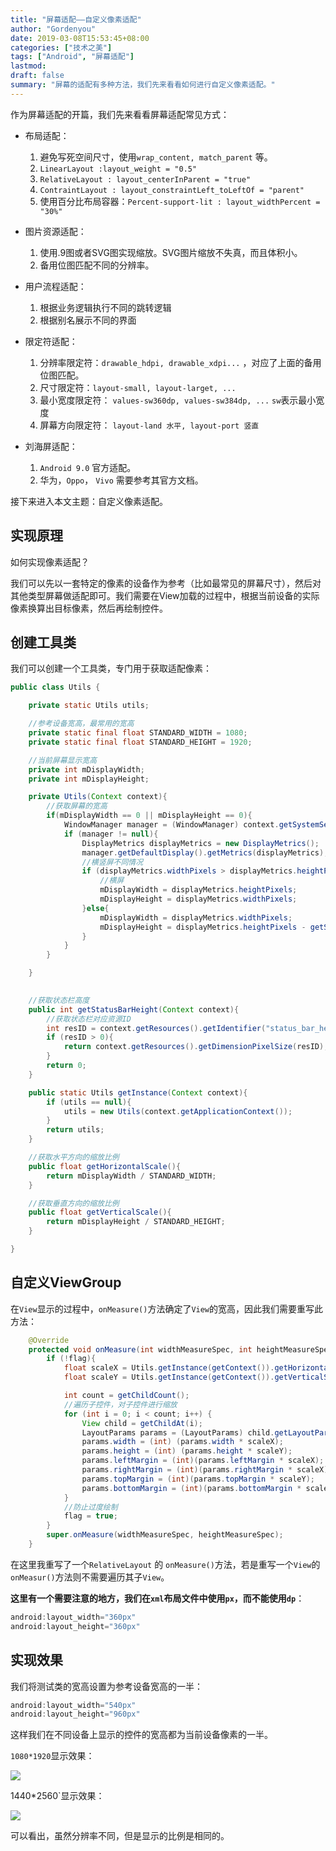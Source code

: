 ```yaml
---
title: "屏幕适配——自定义像素适配"
author: "Gordenyou"
date: 2019-03-08T15:53:45+08:00
categories: ["技术之美"]
tags: ["Android", "屏幕适配"]
lastmod: 
draft: false
summary: "屏幕的适配有多种方法，我们先来看看如何进行自定义像素适配。" 
---
```


 

作为屏幕适配的开篇，我们先来看看屏幕适配常见方式：

- 布局适配：
  1. 避免写死空间尺寸，使用`wrap_content, match_parent` 等。
  2. `LinearLayout :layout_weight = "0.5"`
  3. `RelativeLayout : layout_centerInParent = "true"`
  4. `ContraintLayout : layout_constraintLeft_toLeftOf = "parent"`
  5. 使用百分比布局容器：`Percent-support-lit : layout_widthPercent = "30%"`

- 图片资源适配：
  1. 使用.9图或者SVG图实现缩放。SVG图片缩放不失真，而且体积小。
  2. 备用位图匹配不同的分辨率。
- 用户流程适配：
  1. 根据业务逻辑执行不同的跳转逻辑
  2. 根据别名展示不同的界面
- 限定符适配：
  1. 分辨率限定符：`drawable_hdpi, drawable_xdpi...` ，对应了上面的备用位图匹配。
  2. 尺寸限定符：`layout-small, layout-larget, ...`
  3. 最小宽度限定符： `values-sw360dp, values-sw384dp, ...` `sw`表示最小宽度
  4. 屏幕方向限定符： `layout-land 水平, layout-port 竖直`
- 刘海屏适配：
  1. `Android 9.0` 官方适配。
  2. 华为，`Oppo`， `Vivo` 需要参考其官方文档。

接下来进入本文主题：自定义像素适配。



## 实现原理

如何实现像素适配？

我们可以先以一套特定的像素的设备作为参考（比如最常见的屏幕尺寸），然后对其他类型屏幕做适配即可。我们需要在View加载的过程中，根据当前设备的实际像素换算出目标像素，然后再绘制控件。

## 创建工具类

我们可以创建一个工具类，专门用于获取适配像素：

```java
public class Utils {

    private static Utils utils;

    //参考设备宽高，最常用的宽高
    private static final float STANDARD_WIDTH = 1080;
    private static final float STANDARD_HEIGHT = 1920;

    //当前屏幕显示宽高
    private int mDisplayWidth;
    private int mDisplayHeight;

    private Utils(Context context){
        //获取屏幕的宽高
        if(mDisplayWidth == 0 || mDisplayHeight == 0){
            WindowManager manager = (WindowManager) context.getSystemService(Context.WINDOW_SERVICE);
            if (manager != null){
                DisplayMetrics displayMetrics = new DisplayMetrics();
                manager.getDefaultDisplay().getMetrics(displayMetrics);
                //横竖屏不同情况
                if (displayMetrics.widthPixels > displayMetrics.heightPixels){
                    //横屏
                    mDisplayWidth = displayMetrics.heightPixels;
                    mDisplayHeight = displayMetrics.widthPixels;
                }else{
                    mDisplayWidth = displayMetrics.widthPixels;
                    mDisplayHeight = displayMetrics.heightPixels - getStatusBarHeight(context);
                }
            }
        }

    }

    
    //获取状态栏高度
    public int getStatusBarHeight(Context context){
        //获取状态栏对应资源ID
        int resID = context.getResources().getIdentifier("status_bar_height", "dimen", "android");
        if (resID > 0){
            return context.getResources().getDimensionPixelSize(resID);
        }
        return 0;
    }

    public static Utils getInstance(Context context){
        if (utils == null){
            utils = new Utils(context.getApplicationContext());
        }
        return utils;
    }

    //获取水平方向的缩放比例
    public float getHorizontalScale(){
        return mDisplayWidth / STANDARD_WIDTH;
    }

    //获取垂直方向的缩放比例
    public float getVerticalScale(){
        return mDisplayHeight / STANDARD_HEIGHT;
    }

}
```

## 自定义ViewGroup

在`View`显示的过程中，`onMeasure()`方法确定了`View`的宽高，因此我们需要重写此方法：

```java
    @Override
    protected void onMeasure(int widthMeasureSpec, int heightMeasureSpec) {
        if (!flag){
            float scaleX = Utils.getInstance(getContext()).getHorizontalScale();
            float scaleY = Utils.getInstance(getContext()).getVerticalScale();

            int count = getChildCount();
            //遍历子控件，对子控件进行缩放
            for (int i = 0; i < count; i++) {
                View child = getChildAt(i);
                LayoutParams params = (LayoutParams) child.getLayoutParams();
                params.width = (int) (params.width * scaleX);
                params.height = (int) (params.height * scaleY);
                params.leftMargin = (int)(params.leftMargin * scaleX);
                params.rightMargin = (int)(params.rightMargin * scaleX);
                params.topMargin = (int)(params.topMargin * scaleY);
                params.bottomMargin = (int)(params.bottomMargin * scaleY);
            }
            //防止过度绘制
            flag = true;
        }
        super.onMeasure(widthMeasureSpec, heightMeasureSpec);
    }
```

在这里我重写了一个`RelativeLayout` 的 `onMeasure()`方法，若是重写一个`View`的`onMeasur()`方法则不需要遍历其子`View`。

**这里有一个需要注意的地方，我们在`xml`布局文件中使用`px`，而不能使用`dp`**：

```java
android:layout_width="360px"
android:layout_height="360px"
```

## 实现效果

我们将测试类的宽高设置为参考设备宽高的一半：

```java
android:layout_width="540px"
android:layout_height="960px"
```

这样我们在不同设备上显示的控件的宽高都为当前设备像素的一半。

`1080*1920`显示效果：

![](../picture/dp_1920.png)

1440*2560`显示效果：

![](../picture/dp_1440.png)

可以看出，虽然分辨率不同，但是显示的比例是相同的。